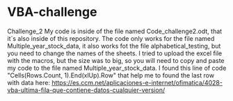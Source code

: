 # VBA-challenge
Challenge_2
My code is inside of the file named Code_challenge2.odt, that it´s also inside of this repository.
The code only works for the file named Multiple_year_stock_data, it also works fot the file alphabetical_testing, but you need to change the names of the sheets.
I tried to upload the excel file with the macros, but the size was to big, so you will need to copy and paste my code to the file named Multiple_year_stock_data.
I found this line of code "Cells(Rows.Count, 1).End(xlUp).Row" that help me to found the last row with data here: https://es.ccm.net/aplicaciones-e-internet/ofimatica/4028-vba-ultima-fila-que-contiene-datos-cualquier-version/

